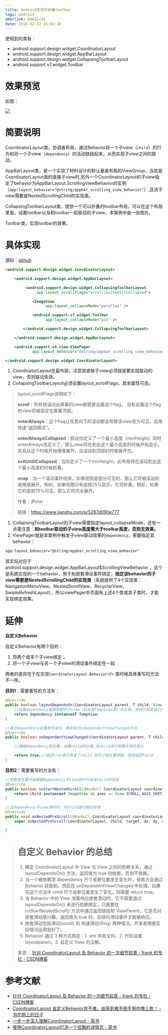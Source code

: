 ```yaml
---
title: Android实现可折叠toolbar
tags: android
abbrlink: b4832cd1
date: 2018-02-22 15:01:10
---
```




使用到的类有：

- android.support.design.widget.CoordinatorLayout
- android.support.design.widget.AppBarLayout
- android.support.design.widget.CollapsingToolbarLayout
- android.support.v7.widget.Toolbar

# 效果预览

如图：

![](http://jixiaoyong.github.io/blog/images/default/2018-02-22/coordinatorlayout.gif)

# 简要说明

CoordinatorLayout类，协调者布局，通过Behavior将一个子view（`child`）的行为和另一个子view（`dependency`）的活动联结起来，从而实现子view之间的联动。

AppBarLayout类，是一个实现了材料设计的默认垂直布局的ViewGroup，当其是CoordinatorLayout类的直接子view时,另外一个CoordinatorLayout的子view指定了behavior为AppBarLayout.ScrollingViewBehavior的实例（`app:layout_behavior="@string/appbar_scrolling_view_behavior"`）,且该子view需要是NestedScrollingChild的实现类。

CollapsingToolbarLayout类，提供一个可以折叠的toolbar布局，可以在这个布局里面，设置toolbar以及和toolbar一起联动的子view，本案例中是一张图片。

Toolbar类，实现toolbar的效果。

# 具体实现

源码：[github](https://github.com/jixiaoyong/AndroidNote/tree/master/code/2018-02-22)

```xml
<android.support.design.widget.CoordinatorLayout>

    <android.support.design.widget.AppBarLayout>

         <android.support.design.widget.CollapsingToolbarLayout
              app:layout_scrollFlags="scroll|exitUntilCollapsed">

            <ImageView 
                  app:layout_collapseMode="parallax" />

            <android.support.v7.widget.Toolbar
                  app:layout_collapseMode="pin" />

        </android.support.design.widget.CollapsingToolbarLayout>

    </android.support.design.widget.AppBarLayout>

    <android.support.v4.view.ViewPager
            app:layout_behavior="@string/appbar_scrolling_view_behavior" />

</android.support.design.widget.CoordinatorLayout>
```

1. CoordinatorLayout在最外层，注意其直接子view必须就是要实现联动的view，否则联动失效。
2. CollapsingToolbarLayout必须设置layout_scrollFlags，其余属性可选。

> layout_scrollFlags说明如下：
>
> **scroll**：所有想滚动出屏幕的view都需要设置这个flag， 没有设置这个flag的view将被固定在屏幕顶部。
>
> **enterAlways**：这个flag让任意向下的滚动都会导致该view变为可见，启用快速“返回模式”。
>
> **enterAlwaysCollapsed**：假设你定义了一个最小高度（minHeight）同时enterAlways也定义了，那么view将在到达这个最小高度的时候开始显示，并且从这个时候开始慢慢展开，当滚动到顶部的时候展开完。
>
> **exitUntilCollapsed**：当你定义了一个minHeight，此布局将在滚动到达这个最小高度的时候折叠。
>
> **snap**：当一个滚动事件结束，如果视图是部分可见的，那么它将被滚动到收缩或展开。例如，如果视图只有底部25%显示，它将折叠。相反，如果它的底部75%可见，那么它将完全展开。
>
> 作者：尹star
>
> 链接：https://www.jianshu.com/p/5287d090e777

1. CollapsingToolbarLayout的子view需要指定layout_collapseMode，还有一点需注意：**和toolbar联动的子view高度需大于toolbar高度，否则无效果。**
2. ViewPager就是本案例中触发子view联动效果的`dependency`，需要指定其behavior：

```xml
app:layout_behavior="@string/appbar_scrolling_view_behavior"
```

其实际对应于android.support.design.widget.AppBarLayout$ScrollingViewBehavior ，这个是系统实现的一个behavior，用于和嵌套滑动事件绑定，**指定该behavior的子view需要是NestedScrollingChild的实现类**（系统提供了4个实现类：NavigationMenuView、NestedScrollView、RecyclerView、SwipleRefreshLayout），所以viewPager中页面有上述4个类或其子类时，才能实现绑定效果。

# 延伸

**自定义Behavior**

自定义Behavior有两个目的：

1. 将两个或多个子view绑定；
2. 将一个子view与另一个子view的滑动事件绑定在一起

两者的差异在于在实现`CoordinatorLayout.Behavior<T>` 类时候具体重写的方法不一样。

**目的1**：需要重写的方法有：

```java
@Override
public boolean layoutDependsOn(CoordinatorLayout parent, T child, View dependency) {
    //如果dependency是要依赖的子view（此处是TempView类）的实例，说明它就是我们所需要的Dependency
    return dependency instanceof TempView;
}

//每次dependency位置发生变化，都会执行onDependentViewChanged方法
@Override
public boolean onDependentViewChanged(CoordinatorLayout parent, T child, View dependency) {

    //根据dependency的位置，设置child的位置,对child进行想要实现的变化

    return true;//返回true表示改变了child 的尺寸和位置参数，否则返回false
}
```

**目的2**：需要重写的方法有：

```java
//判断是否要开始根据dependency子view的行为改变child的状态
@Override
public boolean onStartNestedScroll(@NonNull CoordinatorLayout coordinatorLayout, @NonNull ImageView child,@NonNull View directTargetChild, @NonNull View target, int axes, int type) {
    return child instanceof ImageView && axes == View.SCROLL_AXIS_VERTICAL;//子view是ImageView，并且滑动的方向是垂直的
}

//当dependency子view滑动时，对child进行相应处理
@Override
public void onNestedPreScroll(@NonNull CoordinatorLayout coordinatorLayout, @NonNull ImageView child, @NonNull View target, int dx, int dy, @NonNull int[] consumed, int type) {
    super.onNestedPreScroll(coordinatorLayout, child, target, dx, dy, consumed, type);

}
```



> # 自定义 Behavior 的总结
>
> 1. 确定 CoordinatorLayout 中 View 与 View 之间的依赖关系，通过 layoutDependsOn() 方法，返回值为 true 则依赖，否则不依赖。
> 2. 当一个被依赖项 dependency 尺寸或者位置发生变化时，依赖方会通过 Byhavior 获取到，然后在 onDependentViewChanged 中处理。如果在这个方法中 child 尺寸或者位置发生了变化，则需要 return true。
> 3. 当 Behavior 中的 View 准备响应嵌套滑动时，它不需要通过 layoutDependsOn() 来进行依赖绑定。只需要在 onStartNestedScroll() 方法中通过返回值告知 ViewParent，它是否对嵌套滑动感兴趣。返回值为 true 时，后续的滑动事件才能被响应。
> 4. 嵌套滑动包括滑动(scroll) 和 快速滑动(fling) 两种情况。开发者根据实际情况运用就好了。
> 5. Behavior 通过 3 种方式绑定：1. xml 布局文件。2. 代码设置 layoutparam。3. 自定义 View 的注解。
>
> 来源 ：[针对 CoordinatorLayout 及 Behavior 的一次细节较真 - frank 的专栏 - CSDN博客]( http://blog.csdn.net/briblue/article/details/73076458)

# 参考文献

- [针对 CoordinatorLayout 及 Behavior 的一次细节较真 - frank 的专栏 - CSDN博客](http://blog.csdn.net/briblue/article/details/73076458)  
- [CoordinatorLayout 自定义Behavior并不难，由简到难手把手带你撸三款！ - 泡在网上的日子](http://www.jcodecraeer.com/a/anzhuokaifa/androidkaifa/2016/0824/6565.html)
- [一步一步深入理解CoordinatorLayout - 简书](https://www.jianshu.com/p/8c92d0a1e591)
- [使用CoordinatorLayout打造一个炫酷的详情页 - 简书](https://www.jianshu.com/p/5287d090e777)

